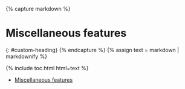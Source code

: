 ---
---

{% capture markdown %}
# Miscellaneous features
{: #custom-heading}
{% endcapture %}
{% assign text = markdown | markdownify %}

{% include toc.html html=text %}

<!-- /// -->

<ul>
    <li><a href="#custom-heading">Miscellaneous features</a></li>
</ul>
